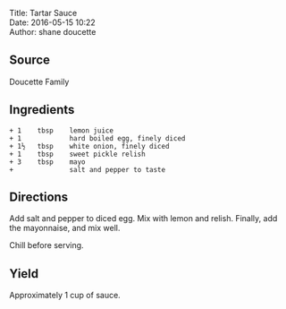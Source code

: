 Title: Tartar Sauce  
Date: 2016-05-15 10:22  
Author: shane doucette  


## Source
Doucette Family


## Ingredients
~~~~
+ 1    tbsp    lemon juice
+ 1            hard boiled egg, finely diced
+ 1½   tbsp    white onion, finely diced
+ 1    tbsp    sweet pickle relish
+ 3    tbsp    mayo
+              salt and pepper to taste
~~~~


## Directions
Add salt and pepper to diced egg. Mix with lemon and relish. Finally, add 
the mayonnaise, and mix well. 

Chill before serving. 


## Yield
Approximately 1 cup of sauce.
